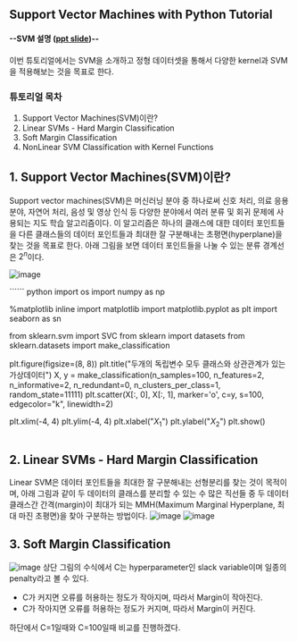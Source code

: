 ## Support Vector Machines with Python Tutorial

#### --SVM 설명 ([ppt slide](https://github.com/jy-jeong93/Business-Analytics-IME654/blob/main/2.Kernel-based%20Learning/SVM_slide.pdf))--

이번 튜토리얼에서는 SVM을 소개하고 정형 데이터셋을 통해서 다양한 kernel과 SVM을 적용해보는 것을 목표로 한다.

### 튜토리얼 목차
 1. Support Vector Machines(SVM)이란?
 2. Linear SVMs - Hard Margin Classification
 3. Soft Margin Classification
 4. NonLinear SVM Classification with Kernel Functions




## 1. Support Vector Machines(SVM)이란?

Support vector machines(SVM)은 머신러닝 분야 중 하나로써 신호 처리, 의료 응용 분야, 자연어 처리, 음성 및 영상 인식 등 다양한 분야에서 여러 분류 및 회귀 문제에 사용되는 지도 학습 알고리즘이다. 이 알고리즘은 하나의 클래스에 대한 데이터 포인트들을 다른 클래스들의 데이터 포인트들과 최대한 잘 구분해내는 초평면(hyperplane)을 찾는 것을 목표로 한다.
아래 그림을 보면 데이터 포인트들을 나눌 수 있는 분류 경계선은 $2^n$이다.
<p align="center">
 
![image](https://user-images.githubusercontent.com/115562646/199581342-49bcf5c4-d833-49f2-bd87-4483e5d64ea7.png)
 
</p>
``````
python
import os
import numpy as np

%matplotlib inline
import matplotlib
import matplotlib.pyplot as plt
import seaborn as sn

from sklearn.svm import SVC
from sklearn import datasets
from sklearn.datasets import make_classification

plt.figure(figsize=(8, 8))
plt.title("두개의 독립변수 모두 클래스와 상관관계가 있는 가상데이터")
X, y = make_classification(n_samples=100, n_features=2, n_informative=2, n_redundant=0,
                           n_clusters_per_class=1, random_state=11111)
plt.scatter(X[:, 0], X[:, 1], marker='o', c=y,
            s=100, edgecolor="k", linewidth=2)

plt.xlim(-4, 4)
plt.ylim(-4, 4)
plt.xlabel("$X_1$")
plt.ylabel("$X_2$")
plt.show()
```
```
## 2. Linear SVMs - Hard Margin Classification

Linear SVM은 데이터 포인트들을 최대한 잘 구분해내는 선형분리를 찾는 것이 목적이며, 아래 그림과 같이 두 데이터의 클래스를 분리할 수 있는 수 많은 직선들 중 두 데이터 클래스간 간격(margin)이 최대가 되는 MMH(Maximum Marginal Hyperplane, 최대 마진 초평면)을 찾아 구분하는 방법이다.
![image](https://user-images.githubusercontent.com/115562646/199652997-789ca4a9-59c0-4a2c-ba9f-d587d687d217.png)
![image](https://user-images.githubusercontent.com/115562646/199655813-86c6ea08-e208-4033-9352-8013e36d60c4.png)


## 3. Soft Margin Classification
![image](https://user-images.githubusercontent.com/115562646/199666949-26345b6f-9471-41a4-a6bc-e804cadcc406.png)
상단 그림의 수식에서 C는 hyperparameter인 slack variable이며 일종의 penalty라고 볼 수 있다.
* C가 커지면 오류를 허용하는 정도가 작아지며, 따라서 Margin이 작아진다.
* C가 작아지면 오류를 허용하는 정도가 커지며, 따라서 Margin이 커진다.

하단에서 C=1일때와 C=100일때 비교를 진행하겠다.

